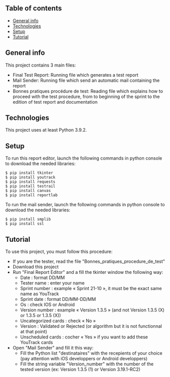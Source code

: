 ## Table of contents
* [General info](#general-info)
* [Technologies](#technologies)
* [Setup](#setup)
* [Tutorial](#tutorial)

## General info
This project contains 3 main files:
* Final Test Report: Running file which generates a test report
* Mail Sender: Running file which send an automatic mail containing the report
* Bonnes pratiques procédure de test: Reading file which explains how to proceed with the test procedure, from to beginning of the sprint to the edition of test report and documentation
	
## Technologies
This project uses at least Python 3.9.2.

	
## Setup
To run this report editor, launch the following commands in python console to download the needed libraries:

```
$ pip install tkinter
$ pip install youtrack
$ pip install requests
$ pip install testrail
$ pip install canvas
$ pip install reportlab
```

To run the mail sender, launch the following commands in python console to download the needed libraries:

```
$ pip install smplib
$ pip install ssl
```


## Tutorial

To use this project, you must follow this procedure:
* If you are the tester, read the file "Bonnes_pratiques_procedure_de_test"
* Download this project
* Run "Final Report Editor" and a fill the tkinter window the following way:
	* Date : format DD/MM
	* Tester name : enter your name
	* Sprint number : example « Sprint 21-10 », it must be the exact same name as YouTrack
	* Sprint date : format DD/MM-DD/MM
	* Os : check IOS or Android 
	* Version number : example « Version 1.3.5 » (and not Version 1.3.5 (X) or 1.3.5 or 1.3.5 (X))
	* Uncategorized cards : check « No »
	* Version : Validated or Rejected (or algorithm but it is not functionnal at that point)
	* Unscheduled cards : cocher « Yes » if you want to add these YouTrack cards
* Open "Mail Sender" and fill it this way:
	* Fill the Python list "destinataires" with the recepients of your choice (pay attention with iOS developpers or Android developpers)
	* Fill the string variable "Version_number" with the number of the tested version (ex: Version 1.3.5 (1) or Version 3.19.1-RC2)
